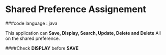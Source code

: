 # Shared Preference Assignement
###code language : java
 <p>This application can <strong>Save, Display, Search, Update, Delete and Delete</strong> All on the shared preference.</p>
####Check <b>DISPLAY</b> before <b>SAVE</b>

